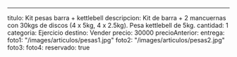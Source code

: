 ---
titulo: Kit pesas barra + kettlebell
descripcion: Kit de barra + 2 mancuernas con 30kgs de discos (4 x 5kg, 4 x 2.5kg).
  Pesa kettlebell de 5kg.
cantidad: 1
categoria: Ejercicio
destino: Vender
precio: 30000
precioAnterior: 
entrega: 
foto1: "/images/articulos/pesas1.jpg"
foto2: "/images/articulos/pesas2.jpg"
foto3: 
foto4: 
reservado: true
